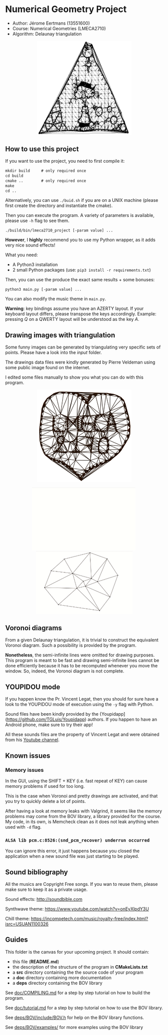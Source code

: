 # Numerical Geometry Project

- Author: Jérome Eertmans (13551600)
- Course: Numerical Geometries (LMECA2710)
- Algorithm: Delaunay triangulation

<p align="center"> <img src="static/lmeca2170.png" width="300"></p>

## How to use this project

If you want to use the project, you need to first compile it:

```
mkdir build     # only required once
cd build
cmake ..        # only required once
make
cd ..
```

Alternatively, you can use `./buid.sh` if you are on a UNIX machine (please first create the directory and instantiate the cmake).

Then you can execute the program. A variety of parameters is available, please use `-h` flag to see them.
```
./build/bin/lmeca2710_project [-param value] ...
```


**However**, I **highly** recommend you to use my Python wrapper, as it adds
very nice sound effects!

What you need:
 - A Python3 installation
 - 2 small Python packages (use: `pip3 install -r requirements.txt`)

Then, you can use the produce the exact same results + some bonuses:
```
python3 main.py [-param value] ...
```

You can also modify the music theme in `main.py`.

**Warning**: key bindings assume you have an AZERTY layout. If your keyboard layout differs, please transpose the keys accordingly.
Example: pressing *Q* on a QWERTY layout will be understood as the key *A*.

## Drawing images with triangulation

Some funny images can be generated by triangulating very specific sets of points.
Please have a look into the *input* folder.

The drawings data files were kindly generated by Pierre Veldeman using some public image found on the internet.

I edited some files manually to show you what you can do with this program.



<p align="center"> <img src="static/love.png" width="300"></p>

<p align="center"> <img src="static/interact.gif" height="200">&nbsp;<img src="static/illustration.gif" height="200"></p>

## Voronoi diagrams

From a given Delaunay triangulation, it is trivial to construct the equivalent  Voronoi diagram.
Such a possibility is provided by the program.

**Nonetheless**, the semi-infinite lines were omitted for drawing purposes. This program is meant to be fast
and drawing semi-infinite lines cannot be done efficiently because it has to be recomputed whenever you move the window.
So, indeed, the Voronoi diagram is not complete.

## YOUPIDOU mode

If you happen know the Pr. Vincent Legat, then you should for sure have a look to the YOUPIDOU mode
of execution using the `-y` flag with Python.

Sound files have been kindly provided by the {Youpidapp](https://github.com/TGLuis/Youpidapp)
authors. If you happen to have an Android phone, make sure to try their app!

All these sounds files are the property of Vincent Legat and were obtained from
his [Youtube channel](https://www.youtube.com/channel/UC-QAurzK1czAlnMFOqkfxfw).

## Known issues

### Memory issues

In the GUI, using the SHIFT + KEY (i.e. fast repeat of KEY) can cause memory problems if used for too long.

This is the case when Voronoi and pretty drawings are activated, and that you try to
quickly delete a lot of points.

After having a look at memory leaks with Valgrind, it seems like the memory problems
may come from the BOV library, a library provided for the course. My code, in its own, is
Memcheck clean as it does not leak anything when used with `-d` flag.

### `ALSA lib pcm.c:8526:(snd_pcm_recover) underrun occurred`

You can ignore this error, it just happens because you closed the application when a new sound
file was just starting to be played.

## Sound bibliography

All the musics are Copyright Free songs.
If you wan to reuse them, please make sure to keep it as a private usage.

Sound effects:
http://soundbible.com

Synthwave theme:
https://www.youtube.com/watch?v=onEyXlpdY3U

Chill theme:
https://incompetech.com/music/royalty-free/index.html?isrc=USUAN1100326

## Guides

This folder is the canvas for your upcoming project.
It should contain:
 * this file (**README.md**)
 * the description of the structure of the program in **CMakeLists.txt**
 * a **src** directory containing the the source code of your program
 * a **doc** directory containing more documentation
 * a **deps** directory containing the BOV library

See [doc/COMPILING.md](doc/COMPILING.md) for a step by step tutorial
on how to build the program.

See [doc/tutorial.md](doc/tutorial.md) for a step by step tutorial on
how to use the BOV library.

See [deps/BOV/include/BOV.h](deps/BOV/include/BOV.h)
for help on the BOV library functions.

See [deps/BOV/examples/](deps/BOV/examples/) for more
examples using the BOV library
